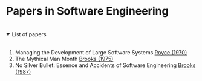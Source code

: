 # Papers in Software Engineering

<br/>

<details open>
<summary>List of papers</summary>
<br/>

1. Managing the Development of Large Software Systems [Royce (1970)](https://www.praxisframework.org/files/royce1970.pdf)
2. The Mythical Man Month [Brooks (1975)](https://www.cs.virginia.edu/~evans/greatworks/mythical.pdf)
3. No Silver Bullet: Essence and Accidents of Software Engineering [Brooks (1987)](http://worrydream.com/refs/Brooks-NoSilverBullet.pdf)




